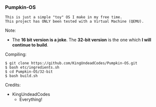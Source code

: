 ### Pumpkin-OS ###

```
This is just a simple "toy" OS I make in my free time.
This project has ONLY been tested with a Virtual Machine (QEMU).
```

Note:
- The **16 bit version is a joke**. The **32-bit version** is the one which **I will continue to build**.

Compiling: 
```console
$ git clone https://github.com/KingUndeadCodes/Pumpkin-OS.git
$ bash etc/ingredients.sh
$ cd Pumpkin-OS/32-bit
$ bash build.sh
```
  
Credits:
- KingUndeadCodes  
  - Everything!
